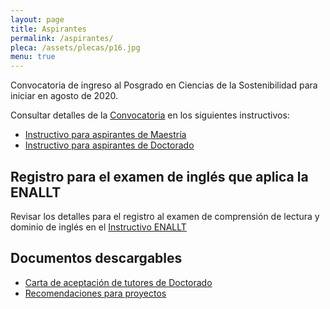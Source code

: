 ```yaml
---
layout: page
title: Aspirantes
permalink: /aspirantes/
pleca: /assets/plecas/p16.jpg
menu: true
---
```


Convocatoria de ingreso al Posgrado en Ciencias de la Sostenibilidad para iniciar en agosto de 2020.

Consultar detalles de la [Convocatoria](/assets/docs/convocatoria_2020-1_suplemento_12-11-18.pdf) en los siguientes instructivos:

 - [Instructivo para aspirantes de Maestría](/assets/docs/instructivo-maestria.pdf)
 - [Instructivo para aspirantes de Doctorado](/assets/docs/instructivo-doctorado.pdf)


## Registro para el examen de inglés que aplica la ENALLT

Revisar los detalles para el registro al examen de comprensión de lectura y dominio de inglés en el [Instructivo ENALLT](/assets/docs/instrucciones-ingles.pdf)

## Documentos descargables

 - [Carta de aceptación de tutores de Doctorado](/assets/formatos/aspirantes/formato_carta_aceptacion_tutor_doctorado.doc)
 - [Recomendaciones para proyectos](/assets/docs/recomendaciones_proyectos_pcs.pdf)
